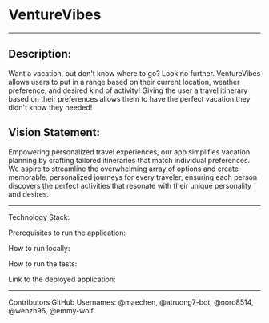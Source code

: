 # VentureVibes
-------------------------------------------

## Description: 

Want a vacation, but don't know where to go? Look no further. VentureVibes allows users to put in a range based on their current location, weather preference, and desired kind of activity! Giving the user a travel itinerary based on their preferences allows them to have the perfect vacation they didn't know they needed! 

## Vision Statement: 

Empowering personalized travel experiences, our app simplifies vacation planning by crafting tailored itineraries that match individual preferences. We aspire to streamline the overwhelming array of options and create memorable, personalized journeys for every traveler, ensuring each person discovers the perfect activities that resonate with their unique personality and desires.

---------------------------------------------

Technology Stack:

Prerequisites to run the application:

How to run locally:

How to run the tests:

Link to the deployed application:

------------------------------------------------
Contributors GitHub Usernames: @maechen, @atruong7-bot, @noro8514, @wenzh96, @emmy-wolf
